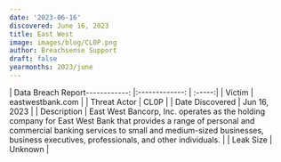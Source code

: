 ```yaml
---
date: '2023-06-16'
discovered: June 16, 2023
title: East West
image: images/blog/CL0P.png
author: Breachsense Support
draft: false
yearmonths: 2023/june
---
```


| Data Breach Report------------:     |:-------------:    | :-----:|
| Victim      | eastwestbank.com      | 
| Threat Actor      | CL0P      | 
| Date Discovered      | Jun 16, 2023      | 
| Description      | East West Bancorp, Inc. operates as the holding company for East West Bank that provides a range of personal and commercial banking services to small and medium-sized businesses, business executives, professionals, and other individuals.      | 
| Leak Size      | Unknown      | 

